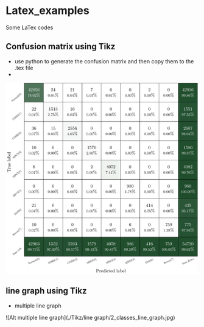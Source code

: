# Latex_examples 
Some LaTex codes

## Confusion matrix using Tikz
- use python to generate the confusion matrix and then copy them to the .tex file
- 
![Alt 8 class confusion matrix](./Tikz/confusion_matrix/CM_tryFPU.jpg)

## line graph using Tikz
- multiple line graph 

![Alt multiple line graph](./Tikz/line graph/2_classes_line_graph.jpg)
